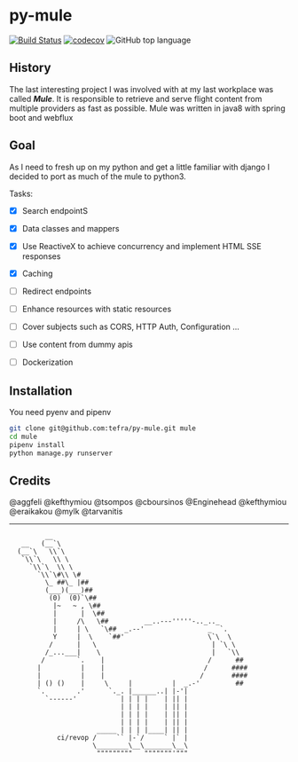 # py-mule
[![Build Status](https://travis-ci.org/tefra/py-mule.svg?branch=master)](https://travis-ci.org/tefra/py-mule)
[![codecov](https://codecov.io/gh/tefra/py-mule/branch/master/graph/badge.svg)](https://codecov.io/gh/tefra/py-mule)
![GitHub top language](https://img.shields.io/github/languages/top/badges/shields.svg)


## History
The last interesting project I was involved with at my last workplace was called ***Mule***. It is responsible to retrieve and serve flight content from multiple providers as fast as possible. Mule was written in java8 with spring boot and webflux

## Goal
As I need to fresh up on my python and get a little familiar with django I decided to port as much of the mule to python3.

Tasks:
  - [x] Search endpointS
  - [x] Data classes and mappers
  - [x] Use ReactiveX to achieve concurrency and implement HTML SSE responses
  - [x] Caching
  - [ ] Redirect endpoints
  - [ ] Enhance resources with static resources
  - [ ] Cover subjects such as CORS, HTTP Auth, Configuration ...
  - [ ] Use content from dummy apis
  - [ ] Dockerization
  
  
## Installation

You need pyenv and pipenv

```bash
git clone git@github.com:tefra/py-mule.git mule
cd mule
pipenv install
python manage.py runserver

``` 
  
## Credits
  
@aggfeli
@kefthymiou
@tsompos
@cboursinos
@Enginehead
@kefthymiou
@eraikakou
@mylk
@tarvanitis

---

```
         __
   __   (__`\
  (__`\   \\`\
   `\\`\   \\ \
     `\\`\  \\ \
       `\\`\#\\ \#
         \_ ##\_ |##
         (___)(___)##
          (0)  (0)`\##
           |~   ~ , \##
           |      |  \##
           |     /\   \##         __..---'''''-.._.._
           |     | \   `\##  _.--'                _  `.
           Y     |  \    `##'                     \`\  \
          /      |   \                             | `\ \
         /_...___|    \                            |   `\\
        /        `.    |                          /      ##
       |          |    |                         /      ####
       |          |    |                        /       ####
       | () ()    |     \     |          |  _.-'         ##
       `.        .'      `._. |______..| |-'|
         `------'           | | | |    | || |
                            | | | |    | || |
                            | | | |    | || |
                            | | | |    | || |
                      _____ | | | |____| || |
            ci/revop /     `` |-`/     ` |` |
                     \________\__\_______\__\
                      """""""""   """""""'"""

```